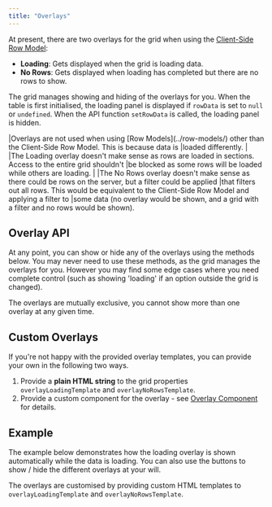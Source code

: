 ```yaml
---
title: "Overlays"
---
```


At present, there are two overlays for the grid when using the [Client-Side Row Model](/client-side-model/):

- **Loading**: Gets displayed when the grid is loading data.
- **No Rows**: Gets displayed when loading has completed but there are no rows to show.

The grid manages showing and hiding of the overlays for you. When the table is first initialised, the loading panel is displayed if `rowData` is set to `null` or `undefined`. When the API function `setRowData` is called, the loading panel is hidden.

<note>
|Overlays are not used when using [Row Models](../row-models/) other than the Client-Side Row Model. This is because data is
|loaded differently.
|
|The Loading overlay doesn't make sense as rows are loaded in sections. Access to the entire grid shouldn't
|be blocked as some rows will be loaded while others are loading.
|
|The No Rows overlay doesn't make sense as there could be rows on the server, but a filter could be applied
|that filters out all rows. This would be equivalent to the Client-Side Row Model and applying a filter to
|some data (no overlay would be shown, and a grid with a filter and no rows would be shown).
</note>

## Overlay API

At any point, you can show or hide any of the overlays using the methods below. You may never need to use these methods, as the grid manages the overlays for you. However you may find some edge cases where you need complete control (such as showing 'loading' if an option outside the grid is changed).

<api-documentation source='grid-api/api.json' section='overlays' config='{"overrideBottomMargin":"1rem"}'></api-documentation>

The overlays are mutually exclusive, you cannot show more than one overlay at any given time.

## Custom Overlays

If you're not happy with the provided overlay templates, you can provide your own in the following two ways.

1. Provide a **plain HTML string** to the grid properties `overlayLoadingTemplate` and `overlayNoRowsTemplate`. 
1. Provide a custom component for the overlay - see [Overlay Component](/component-overlay/) for details.


## Example

The example below demonstrates how the loading overlay is shown automatically while the data is loading. You can also use the buttons to show / hide the different overlays at your will. 

The overlays are customised by providing custom HTML templates to `overlayLoadingTemplate` and `overlayNoRowsTemplate`.

<grid-example title='Overlays' name='overlays' type='mixed' options='{ "exampleHeight": 580 }'></grid-example>



